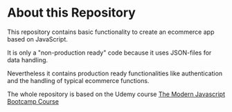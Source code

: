 # About this Repository

This repository contains basic functionality to create an ecommerce app based on JavaScript.

It is only a "non-production ready" code because it uses JSON-files for data handling.

Nevertheless it contains production ready functionalities like authentication and the handling of typical ecommerce functions.

The whole repository is based on the Udemy course [The Modern Javascript Bootcamp Course](https://www.udemy.com/course/javascript-beginners-complete-tutorial/)
